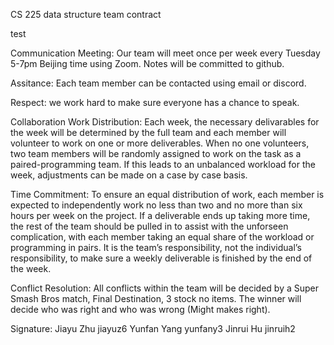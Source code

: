 CS 225 data structure team contract

test

Communication
Meeting: Our team will meet once per week every Tuesday 5-7pm Beijing time using Zoom. Notes will be committed to github.

Assitance: Each team member can be contacted using email or discord. 

Respect: we work hard to make sure everyone has a chance to speak.

Collaboration
Work Distribution: Each week, the necessary delivarables for the week will be determined by the full team and each member will volunteer to work on one or more deliverables. When no one volunteers, two team members will be randomly assigned to work on the task as a paired-programming team. If this leads to an unbalanced workload for the week, adjustments can be made on a case by case basis.

Time Commitment: To ensure an equal distribution of work, each member is expected to independently work no less than two and no more than six hours per week on the project.
If a deliverable ends up taking more time, the rest of the team should be pulled in to assist
with the unforseen complication, with each member taking an equal share of the workload or
programming in pairs. It is the team’s responsibility, not the individual’s responsibility, to
make sure a weekly deliverable is finished by the end of the week.

Conflict Resolution: All conflicts within the team will be decided by a Super Smash Bros match, Final Destination, 3 stock no items. The winner will decide who was right and who
was wrong (Might makes right).

Signature: Jiayu Zhu jiayuz6
           Yunfan Yang yunfany3
           Jinrui Hu jinruih2
